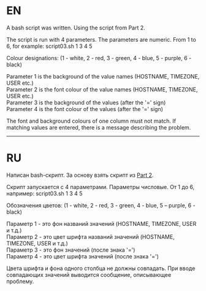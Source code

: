 # EN

A bash script was written. Using the script from Part 2. 

The script is run with 4 parameters. The parameters are numeric. From 1 to 6, for example:
script03.sh 1 3 4 5

Colour designations: (1 - white, 2 - red, 3 - green, 4 - blue, 5 - purple, 6 - black)

Parameter 1 is the background of the value names (HOSTNAME, TIMEZONE, USER etc.) </br>
Parameter 2 is the font colour of the value names (HOSTNAME, TIMEZONE, USER etc.)</br>
Parameter 3 is the background of the values (after the '=' sign)</br>
Parameter 4 is the font colour of the values (after the '=' sign)

The font and background colours of one column must not match.
If matching values are entered, there is a message describing the problem.

---

# RU

Написан bash-скрипт. За основу взять скрипт из [Part 2](https://github.com/difurka/devops/tree/main/02).

Скрипт запускается с 4 параметрами. Параметры числовые. От 1 до 6, например:
script03.sh 1 3 4 5

Обозначения цветов: (1 - white, 2 - red, 3 - green, 4 - blue, 5 – purple, 6 - black)

Параметр 1 - это фон названий значений (HOSTNAME, TIMEZONE, USER и т.д.)</br>
Параметр 2 - это цвет шрифта названий значений (HOSTNAME, TIMEZONE, USER и т.д.)</br>
Параметр 3 - это фон значений (после знака '=')</br>
Параметр 4 - это цвет шрифта значений (после знака '=')

Цвета шрифта и фона одного столбца не должны совпадать.
При вводе совпадающих значений выводится сообщение, описывающее проблему.
